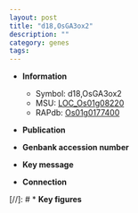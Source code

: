 ```yaml
---
layout: post
title: "d18,OsGA3ox2"
description: ""
category: genes
tags: 
---
```


* **Information**  
    + Symbol: d18,OsGA3ox2  
    + MSU: [LOC_Os01g08220](http://rice.uga.edu/cgi-bin/ORF_infopage.cgi?orf=LOC_Os01g08220)  
    + RAPdb: [Os01g0177400](http://rapdb.dna.affrc.go.jp/viewer/gbrowse_details/irgsp1?name=Os01g0177400)  

* **Publication**  

* **Genbank accession number**  

* **Key message**  

* **Connection**  

[//]: # * **Key figures**  


